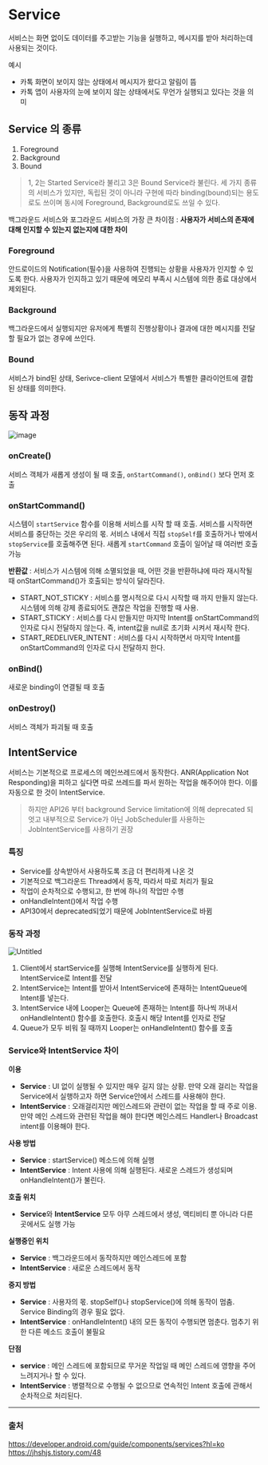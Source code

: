 # Service
서비스는 화면 없이도 데이터를 주고받는 기능을 실행하고, 메시지를 받아 처리하는데 사용되는 것이다.

예시

+ 카톡 화면이 보이지 않는 상태에서 메시지가 왔다고 알림이 뜸
+ 카톡 앱이 사용자의 눈에 보이지 않는 상태에서도 무언가 실행되고 있다는 것을 의미

## Service 의 종류
1. Foreground
2. Background
3. Bound
> 1, 2는 Started Service라 불리고 3은 Bound Service라 불린다.
> 세 가지 종류의 서비스가 있지만, 독립된 것이 아니라 구현에 따라 binding(bound)되는 용도로도 쓰이며 동시에 Foreground, Background로도 쓰일 수 있다.

백그라운드 서비스와 포그라운드 서비스의 가장 큰 차이점 : **사용자가 서비스의 존재에 대해 인지할 수 있는지 없는지에 대한 차이**

### Foreground
안드로이드의 Notification(필수)을 사용하여 진행되는 상황을 사용자가 인지할 수 있도록 한다. 사용자가 인지하고 있기 때문에 메모리 부족시 시스템에 의한 종료 대상에서 제외된다.

### Background
백그라운드에서 실행되지만 유저에게 특별히 진행상황이나 결과에 대한 메시지를 전달할 필요가 없는 경우에 쓰인다.

### Bound
서비스가 bind된 상태, Serivce-client 모델에서 서비스가 특별한 클라이언트에 결합된 상태를 의미한다.

## 동작 과정
![image](https://user-images.githubusercontent.com/33089715/116812086-c17c1000-ab87-11eb-8653-c5d0fb3420fc.png)

### onCreate()
서비스 객체가 새롭게 생성이 될 때 호출, `onStartCommand()`, `onBind()` 보다 먼저 호출

### onStartCommand()
시스템이 `startService` 함수를 이용해 서비스를 시작 할 때 호출. 서비스를 시작하면 서비스를 중단하는 것은 우리의 몫. 서비스 내에서 직접 `stopSelf`를 호출하거나 밖에서 `stopService`를 호출해주면 된다. 새롭게 `startCommand` 호출이 일어날 때 여러번 호출 가능

**반환값** : 서비스가 시스템에 의해 소멸되었을 때, 어떤 것을 반환하냐에 따라 재시작될 때 onStartCommand()가 호출되는 방식이 달라진다.
+ START_NOT_STICKY : 서비스를 명시적으로 다시 시작할 때 까지 만들지 않는다. 시스템에 의해 강제 종료되어도 괜찮은 작업을 진행할 때 사용.
+ START_STICKY : 서비스를 다시 만들지만 마지막 Intent를 onStartCommand의 인자로 다시 전달하지 않는다. 즉, intent값을 null로 초기화 시켜서 재시작 한다.
+ START_REDELIVER_INTENT : 서비스를 다시 시작하면서 마지막 Intent를 onStartCommand의 인자로 다시 전달하지 한다.

### onBind()
새로운 binding이 연결될 때 호출

### onDestroy()
서비스 객체가 파괴될 때 호출

## IntentService

서비스는 기본적으로 프로세스의 메인쓰레드에서 동작한다. ANR(Application Not Responding)을 피하고 싶다면 따로 쓰레드를 파서 원하는 작업을 해주어야 한다. 이를 자동으로 한 것이 IntentService. 
> 하지만 API26 부터 background Service limitation에 의해 deprecated 되엇고 내부적으로 Service가 아닌 JobScheduler를 사용하는 JobIntentService를 사용하기 권장
### 특징
- Service를 상속받아서 사용하도록 조금 더 편리하게 나온 것
- 기본적으로 백그라운드 Thread에서 동작, 따라서 따로 처리가 필요
- 작업이 순차적으로 수행되고, 한 번에 하나의 작업만 수행
- onHandleIntent()에서 작업 수행
- API30에서 deprecated되었기 때문에 JobIntentService로 바뀜

### 동작 과정
![Untitled](https://user-images.githubusercontent.com/33089715/116812236-b7a6dc80-ab88-11eb-8967-e7353398f3e5.png)

1. Client에서 startService를 실행해 IntentService를 실행하게 된다. IntentService로 Intent를 전달
2. IntentService는 Intent를 받아서 IntentService에 존재하는 IntentQueue에 Intent를 넣는다.
3. IntentService 내에 Looper는 Queue에 존재하는 Intent를 하나씩 꺼내서 onHandleIntent() 함수를 호출한다. 호출시 해당 Intent를 인자로 전달
4. Queue가 모두 비워 질 때까지 Looper는 onHandleIntent() 함수를 호출

### Service와 IntentService 차이
**이용**

- **Service** : UI 없이 실행될 수 있지만 매우 길지 않는 상황. 만약 오래 걸리는 작업을 Service에서 실행하고자 하면 Service안에서 스레드를 사용해야 한다.
- **IntentService** : 오래걸리지만 메인스레드와 관련이 없는 작업을 할 때 주로 이용. 만약 메인 스레드와 관련된 작업을 해야 한다면 메인스레드 Handler나 Broadcast intent를 이용해야 한다.

**사용 방법**

- **Service** : startService() 메소드에 의해 실행
- **IntentService** : Intent 사용에 의해 실행된다. 새로운 스레드가 생성되며 onHandleIntent()가 불린다.

**호출 위치**

- **Service**와 **IntentService** 모두 아무 스레드에서 생성, 액티비티 뿐 아니라 다른 곳에서도 실행 가능

**실행중인 위치**

- **Service** : 백그라운드에서 동작하지만 메인스레드에 포함
- **IntentService** : 새로운 스레드에서 동작

**중지 방법**

- **Service** : 사용자의 몫. stopSelf()나 stopService()에 의해 동작이 멈춤. Service Binding의 경우 필요 없다.
- **IntentService** : onHandleIntent() 내의 모든 동작이 수행되면 멈춘다. 멈추기 위한 다른 메소드 호출이 불필요

**단점**

- **service** : 메인 스레드에 포함되므로 무거운 작업일 때 메인 스레드에 영향을 주어 느려지거나 할 수 있다.
- **IntentService** : 병렬적으로 수행될 수 없으므로 연속적인 Intent 호출에 관해서 순차적으로 처리된다.
---
### 출처
https://developer.android.com/guide/components/services?hl=ko
https://jhshjs.tistory.com/48
